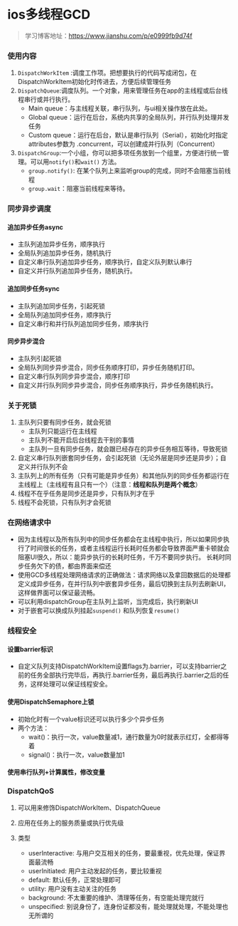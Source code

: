 # ios多线程GCD

> 学习博客地址：https://www.jianshu.com/p/e0999fb9d74f



### 使用内容

1. `DispatchWorkItem` :调度工作项。把想要执行的代码写成闭包，在DispatchWorkItem初始化时传进去，方便后续管理任务
2. `DispatchQueue`:调度队列。一个对象，用来管理任务在app的主线程或后台线程串行或并行执行。
   - Main queue：与主线程关联，串行队列，与ui相关操作放在此处。
   - Global queue：运行在后台，系统内共享的全局队列，并行队列处理并发任务
   - Custom queue：运行在后台，默认是串行队列（Serial），初始化时指定attributes参数为 .concurrent，可以创建成并行队列（Concurrent）
3. `DispatchGroup`:一个小组，你可以把多项任务放到一个组里，方便进行统一管理。可以用`notify()`和`wait()` 方法。
   - `group.notify()`: 在某个队列上来监听group的完成，同时不会阻塞当前线程
   - `group.wait`：阻塞当前线程来等待。



### 同步异步调度

#### 追加异步任务async

- 主队列追加异步任务，顺序执行
- 全局队列追加异步任务，随机执行
- 自定义串行队列追加异步任务，顺序执行，自定义队列默认串行
- 自定义并行队列追加异步任务，随机执行。

#### 追加同步任务sync

- 主队列追加同步任务，引起死锁
- 全局队列追加同步任务，顺序执行
- 自定义串行和并行队列追加同步任务，顺序执行

#### 同步异步混合

- 主队列引起死锁
- 全局队列同步异步混合，同步任务顺序打印，异步任务随机打印。
- 自定义串行队列同步异步混合，顺序打印
- 自定义并行队列同步异步混合，同步任务顺序执行，异步任务随机执行。



### 关于死锁

1. 主队列只要有同步任务，就会死锁
   - 主队列只能运行在主线程
   - 主队列不能开启后台线程去干别的事情
   - 主队列一旦有同步任务，就会跟已经存在的异步任务相互等待，导致死锁
2. 自定义串行队列嵌套同步任务，会引起死锁（无论外层是同步还是异步）；自定义并行队列不会
3. 主队列上的所有任务（只有可能是异步任务）和其他队列的同步任务都运行在主线程上（主线程有且只有一个）（注意：**线程和队列是两个概念**）
4. 线程不在乎任务是同步还是异步，只有队列才在乎
5. 线程不会死锁，只有队列才会死锁



### 在网络请求中

- 因为主线程以及所有队列中的同步任务都会在主线程中执行，所以如果同步执行了时间很长的任务，或者主线程运行长耗时任务都会导致界面严重卡顿就会阻塞UI很久，所以：能异步执行的长耗时任务，千万不要同步执行。 长耗时同步任务欠下的债，都由界面来偿还
- 使用GCD多线程处理网络请求的正确做法：请求网络以及拿回数据后的处理都定义成异步任务，在并行队列中嵌套异步任务，最后切换到主队列去刷新UI，这样做界面可以保证最流畅。
- 可以利用dispatchGroup在主队列上监听，当完成后，执行刷新UI
- 对于嵌套可以换成队列挂起`suspend()` 和队列恢复`resume()`



### 线程安全

#### 设置barrier标识

- 自定义队列支持DispatchWorkItem设置flags为.barrier，可以支持barrier之前的任务全部执行完毕后，再执行.barrier任务，最后再执行.barrier之后的任务，这样处理可以保证线程安全。

#### 使用DispatchSemaphore上锁

- 初始化时有一个value标识还可以执行多少个异步任务
- 两个方法：
  - wait()：执行一次，value数量减1，通行数量为0时就表示红灯，全都得等着
  - signal()：执行一次，value数量加1

#### 使用串行队列+计算属性，修改变量



### DispatchQoS

1. 可以用来修饰DispatchWorkItem、DispatchQueue

2. 应用在任务上的服务质量或执行优先级

3. 类型

   - userInteractive: 与用户交互相关的任务，要最重视，优先处理，保证界面最流畅
   - userInitiated: 用户主动发起的任务，要比较重视
   - default: 默认任务，正常处理即可
   - utility: 用户没有主动关注的任务
   - background: 不太重要的维护、清理等任务，有空能处理完就行
   - unspecified: 别说身份了，连身份证都没有，能处理就处理，不能处理也无所谓的

   

